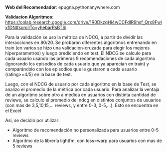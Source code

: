 **Web del Recomendador**: epugna.pythonanywhere.com

**Validacion Algoritmos**:
https://colab.research.google.com/drive/1R0DkzqHi4wCCFdlR9hsf_Qrx8Fwix1DN#scrollTo=yhebarRsBTSi

Para la validación se uso la métrica de NDCG, a partir de dividir las interacciones en 80/20. Se probaron diferentes algoritmos entrenando en train  (en varios se hizo una validacion-cruzada para elegir los mejores hiperparametros) y luego prediciendo en test. El NDCG se calculo para cada usuario usando las primeras 9 recomendaciones de cada algoritmo (ignorando los episodios de cada usuario que ya aparecían en train) y comparándolo con los episodios que le gustaron a cada usuario (rating>=4/5) en la base de test.

Luego, con el NDCG de usuario por cada algoritmo en la base de Test, se analizo el promedio de la métrica por cada usuario. Para analizar la ventaja de un algoritmo sobre otro a medida en usuarios con distinta cantidad de reviews, se calculo el promedio del ndcg en distintos conjuntos de usuarios (con mas de 3,5,10,15,... reviews, y entre 0-3, 0-5,...). Esto se encuentra en el Excel

Asi, se decidió por utilizar:
- Algoritmo de recomendación no personalizada para usuarios entre 0-5 reviews
- Algoritmo de la librería lightfm, con loss=warp para usuarios con mas de 5 reviews

